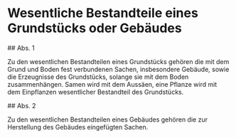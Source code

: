 # Wesentliche Bestandteile eines Grundstücks oder Gebäudes



\#\# Abs. 1

 Zu den wesentlichen Bestandteilen eines Grundstücks gehören die mit dem Grund und Boden fest verbundenen Sachen, insbesondere Gebäude, sowie die Erzeugnisse des Grundstücks, solange sie mit dem Boden zusammenhängen. Samen wird mit dem Aussäen, eine Pflanze wird mit dem Einpflanzen wesentlicher Bestandteil des Grundstücks.

\#\# Abs. 2

 Zu den wesentlichen Bestandteilen eines Gebäudes gehören die zur Herstellung des Gebäudes eingefügten Sachen. 

